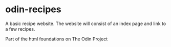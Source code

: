 # odin-recipes

A basic recipe website. The website will consist of an index page and link to a few recipes.

Part of the html foundations on The Odin Project